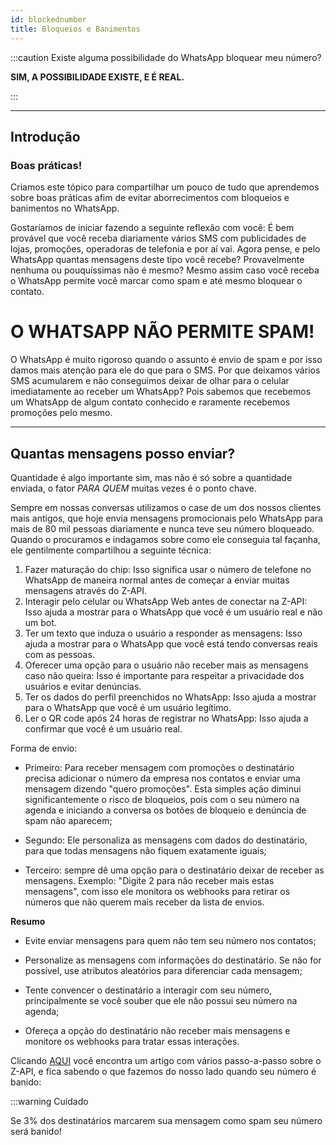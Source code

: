 ```yaml
---
id: blockednumber
title: Bloqueios e Banimentos
---
```


:::caution Existe alguma possibilidade do WhatsApp bloquear meu número?

**SIM, A POSSIBILIDADE EXISTE, E É REAL.**

:::

---

## Introdução

### Boas práticas!

Criamos este tópico para compartilhar um pouco de tudo que aprendemos sobre boas práticas afim de evitar aborrecimentos com bloqueios e banimentos no WhatsApp.

Gostaríamos de iniciar fazendo a seguinte reflexão com você: É bem provável que você receba diariamente vários SMS com publicidades de lojas, promoções, operadoras de telefonia e por aí vai.
Agora pense, e pelo WhatsApp quantas mensagens deste tipo você recebe? Provavelmente nenhuma ou pouquíssimas não é mesmo? Mesmo assim caso você receba o WhatsApp permite você marcar como spam e até mesmo bloquear o contato.

# O WHATSAPP NÃO PERMITE SPAM!

O WhatsApp é muito rigoroso quando o assunto é envio de spam e por isso damos mais atenção para ele do que para o SMS. Por que deixamos vários SMS acumularem e não conseguimos deixar de olhar para o celular imediatamente ao receber um WhatsApp? Pois sabemos que recebemos um WhatsApp de algum contato conhecido e raramente recebemos promoções pelo mesmo.

---

## Quantas mensagens posso enviar?

Quantidade é algo importante sim, mas não é só sobre a quantidade enviada, o fator _PARA QUEM_ muitas vezes é o ponto chave.

Sempre em nossas conversas utilizamos o case de um dos nossos clientes mais antigos, que hoje envia mensagens promocionais pelo WhatsApp para mais de 80 mil pessoas diariamente e nunca teve seu número bloqueado. Quando o procuramos e indagamos sobre como ele conseguia tal façanha, ele gentilmente compartilhou a seguinte técnica:

1.	Fazer maturação do chip: Isso significa usar o número de telefone no WhatsApp de maneira normal antes de começar a enviar muitas mensagens através do Z-API.
2.	Interagir pelo celular ou WhatsApp Web antes de conectar na Z-API: Isso ajuda a mostrar para o WhatsApp que você é um usuário real e não um bot.
3.	Ter um texto que induza o usuário a responder as mensagens: Isso ajuda a mostrar para o WhatsApp que você está tendo conversas reais com as pessoas.
4.	Oferecer uma opção para o usuário não receber mais as mensagens caso não queira: Isso é importante para respeitar a privacidade dos usuários e evitar denúncias.
5.	Ter os dados do perfil preenchidos no WhatsApp: Isso ajuda a mostrar para o WhatsApp que você é um usuário legítimo.
6.	Ler o QR code após 24 horas de registrar no WhatsApp: Isso ajuda a confirmar que você é um usuário real.

Forma de envio:

- Primeiro: Para receber mensagem com promoções o destinatário precisa adicionar o número da empresa nos contatos e enviar uma mensagem dizendo "quero promoções". Esta simples ação diminui significantemente o risco de bloqueios, pois com o seu número na agenda e iniciando a conversa os botões de bloqueio e denúncia de spam não aparecem;

- Segundo: Ele personaliza as mensagens com dados do destinatário, para que todas mensagens não fiquem exatamente iguais;

- Terceiro: sempre dê uma opção para o destinatário deixar de receber as mensagens. Exemplo: "Digite 2 para não receber mais estas mensagens", com isso ele monitora os webhooks para retirar os números que não querem mais receber da lista de envios.


**Resumo**

- Evite enviar mensagens para quem não tem seu número nos contatos;

- Personalize as mensagens com informações do destinatário. Se não for possível, use atributos aleatórios para diferenciar cada mensagem;

- Tente convencer o destinatário a interagir com seu número, principalmente se você souber que ele não possui seu número na agenda;

- Ofereça a opção do destinatário não receber mais mensagens e monitore os webhooks para tratar essas interações.

Clicando [AQUI](https://z-api.crisp.help/pt-br/article/como-o-z-api-se-comporta-quanto-aos-banimentos-de-numeros-16een60/) você encontra um artigo com vários passo-a-passo sobre o Z-API, e fica sabendo o que fazemos do nosso lado quando seu número é banido:


:::warning Cuidado

Se 3% dos destinatários marcarem sua mensagem como spam seu número será banido!
